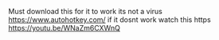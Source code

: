 Must download this for it to work its not a virus https://www.autohotkey.com/
if it dosnt work watch this https https://youtu.be/WNaZm6CXWnQ
